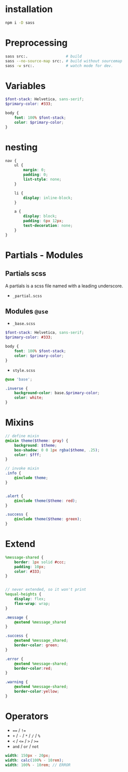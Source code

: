 # installation

```sh
npm i -D sass
```


# Preprocessing

```sh
sass src:.                 # build
sass --no-source-map src:. # build without sourcemap
sass -w src:.              # watch mode for dev.
```

# Variables

```scss
$font-stack: Helvetica, sans-serif;
$primary-color: #333;

body {
    font: 100% $font-stack;
    color: $primary-color;
}
```

# nesting

```scss
nav {
    ul {
        margin: 0;
        padding: 0;
        list-style: none;
    }

    li {
        display: inline-block;
    }

    a {
        display: block;
        padding: 6px 12px;
        text-decoration: none;
    }
}
```

# Partials - Modules

## Partials scss

A partials is a scss file named with a leading underscore.

 - `_partial.scss`


## Modules `@use`

 - `_base.scss`

```scss
$font-stack: Helvetica, sans-serif;
$primary-color: #333;

body {
    font: 100% $font-stack;
    color: $primary-color;
}
```

 - `style.scss`
```scss
@use 'base';

.inverse {
    background-color: base.$primary-color;
    color: white;
}
```

# Mixins

```scss
// define mixin
@mixin theme($theme: gray) {
    background: $theme;
    box-shadow: 0 0 1px rgba($theme, .25);
    color: $fff;
}

// invoke mixin
.info {
    @include theme;
}


.alert {
    @include theme($theme: red);
}

.success {
    @include theme($theme: green);
}
```

# Extend

```scss
%message-shared {
    border: 1px solid #ccc;
    padding: 10px;
    color: #333;
}


// never extended, so it won't print
%equal-heights {
    display: flex;
    flex-wrap: wrap;
}

.message {
    @extend %message_shared
}

.success {
    @extend %message_shared;
    border-color: green;
}

.error {
    @extend %message-shared;
    border-color:red;
}

.warning {
    @extend %message-shared;
    border-color:yellow;
}
```

# Operators

 - `==` / `!=`
 - `+` / `-` / `*` / `/` / `%`
 - `<` / `<=` / `>` / `>=`
 - `and` / `or` / `not`

```scss
width: 150px - 20px;
width: calc(100% - 10rem);
width: 100% - 10rem; // ERROR
```